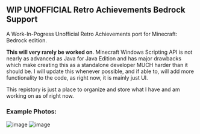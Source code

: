 ## WIP UNOFFICIAL Retro Achievements Bedrock Support
A Work-In-Pogress Unofficial Retro Achievements port for Minecraft: Bedrock edition.

**This will very rarely be worked on**. Minecraft Windows Scripting API is not nearly as advanced as Java for Java Edition and has major drawbacks which make creating this as a standalone developer MUCH harder than it should be. I will update this whenever possible, and if able to, will add more functionality to the code, as right now, it is mainly just UI.

This repistory is just a place to organize and store what I have and am working on as of right now.


### Example Photos:
![image](https://github.com/user-attachments/assets/06e06e0c-217c-4fb4-905b-6a5c61992f75)
![image](https://github.com/user-attachments/assets/6134f034-238a-46fe-a3d5-0c87381fa0b5)
